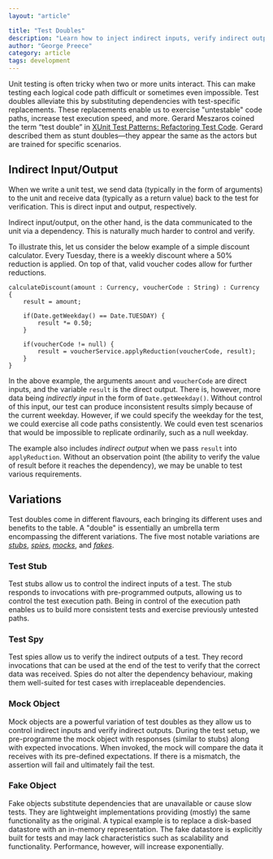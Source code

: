 ```yaml
---
layout: "article"

title: "Test Doubles"
description: "Learn how to inject indirect inputs, verify indirect outputs and increase test execution speed using test doubles"
author: "George Preece"
category: article
tags: development
---
```

Unit testing is often tricky when two or more units interact. This can make testing each logical code path difficult or sometimes even impossible. Test doubles alleviate this by substituting dependencies with test-specific replacements. These replacements enable us to exercise "untestable" code paths, increase test execution speed, and more. Gerard Meszaros coined the term “test double” in [XUnit Test Patterns: Refactoring Test Code](http://xunitpatterns.com/). Gerard described them as stunt doubles—they appear the same as the actors but are trained for specific scenarios.

## Indirect Input/Output
When we write a unit test, we send data (typically in the form of arguments) to the unit and receive data (typically as a return value) back to the test for verification. This is direct input and output, respectively.

Indirect input/output, on the other hand, is the data communicated to the unit via a dependency. This is naturally much harder to control and verify.

To illustrate this, let us consider the below example of a simple discount calculator. Every Tuesday, there is a weekly discount where a 50% reduction is applied. On top of that, valid voucher codes allow for further reductions.

```
calculateDiscount(amount : Currency, voucherCode : String) : Currency {
    result = amount;

    if(Date.getWeekday() == Date.TUESDAY) {
        result *= 0.50;
    }

    if(voucherCode != null) {
        result = voucherService.applyReduction(voucherCode, result);
    }
}
```

In the above example, the arguments `amount` and `voucherCode` are direct inputs, and the variable `result` is the direct output. There is, however, more data being _indirectly input_ in the form of `Date.getWeekday()`. Without control of this input, our test can produce inconsistent results simply because of the current weekday. However, if we could specify the weekday for the test, we could exercise all code paths consistently. We could even test scenarios that would be impossible to replicate ordinarily, such as a null weekday.

The example also includes _indirect output_ when we pass `result` into `applyReduction`. Without an observation point (the ability to verify the value of result before it reaches the dependency), we may be unable to test various requirements.

## Variations
Test doubles come in different flavours, each bringing its different uses and benefits to the table. A "double" is essentially an umbrella term encompassing the different variations. The five most notable variations are [_stubs_](#test-stub), [_spies_](#test-spy), [_mocks_](#mock-object), and [_fakes_](#fake-object).

### Test Stub
Test stubs allow us to control the indirect inputs of a test. The stub responds to invocations with pre-programmed outputs, allowing us to control the test execution path. Being in control of the execution path enables us to build more consistent tests and exercise previously untested paths.

### Test Spy
Test spies allow us to verify the indirect outputs of a test. They record invocations that can be used at the end of the test to verify that the correct data was received. Spies do not alter the dependency behaviour, making them well-suited for test cases with irreplaceable dependencies.

### Mock Object
Mock objects are a powerful variation of test doubles as they allow us to control indirect inputs and verify indirect outputs. During the test setup, we pre-programme the mock object with responses (similar to stubs) along with expected invocations. When invoked, the mock will compare the data it receives with its pre-defined expectations. If there is a mismatch, the assertion will fail and ultimately fail the test.

### Fake Object
Fake objects substitute dependencies that are unavailable or cause slow tests. They are lightweight implementations providing (mostly) the same functionality as the original. A typical example is to replace a disk-based datastore with an in-memory representation. The fake datastore is explicitly built for tests and may lack characteristics such as scalability and functionality. Performance, however, will increase exponentially.